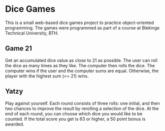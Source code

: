 # Dice Games

This is a small web-based dice games project to practice object-oriented
programming. The games were programmed as part of a course at Blekinge
Technical University, BTH.

## Game 21
Get an accumulated dice value as close to 21 as possible. The user can roll the
dice as many times as they like. The computer then rolls the dice. The computer
wins if the user and the computer sums are equal. Otherwise, the player with
the highest sum (<= 21) wins.

## Yatzy
Play against yourself. Each round consists of three rolls: one initial, and
then two chances to improve the result by rerolling a selection of the dice.
At the end of each round, you can choose which dice you would like to be counted.
If the total score you get is 63 or higher, a 50 point bonus is awarded.

